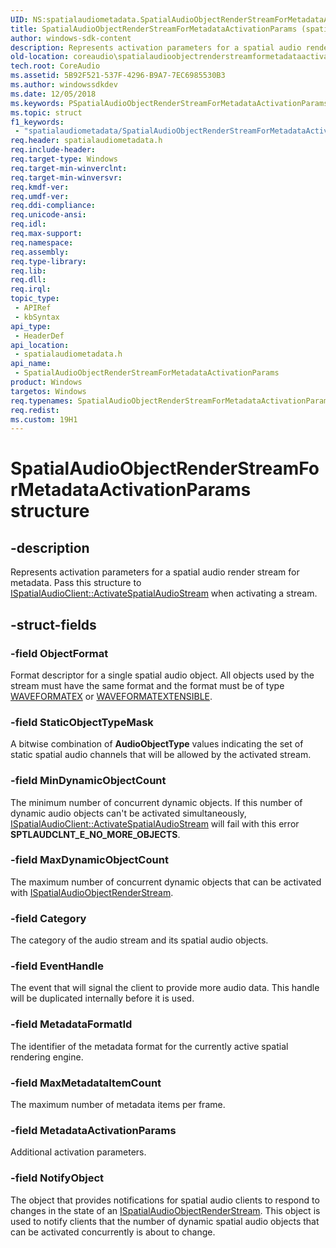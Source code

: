 ```yaml
---
UID: NS:spatialaudiometadata.SpatialAudioObjectRenderStreamForMetadataActivationParams
title: SpatialAudioObjectRenderStreamForMetadataActivationParams (spatialaudiometadata.h)
author: windows-sdk-content
description: Represents activation parameters for a spatial audio render stream for metadata. Pass this structure to ISpatialAudioClient::ActivateSpatialAudioStream when activating a stream.
old-location: coreaudio\spatialaudioobjectrenderstreamformetadataactivationparams.htm
tech.root: CoreAudio
ms.assetid: 5B92F521-537F-4296-B9A7-7EC6985530B3
ms.author: windowssdkdev
ms.date: 12/05/2018
ms.keywords: PSpatialAudioObjectRenderStreamForMetadataActivationParams, PSpatialAudioObjectRenderStreamForMetadataActivationParams structure pointer [Core Audio], SpatialAudioObjectRenderStreamForMetadataActivationParams, SpatialAudioObjectRenderStreamForMetadataActivationParams structure [Core Audio], coreaudio.spatialaudioobjectrenderstreamformetadataactivationparams, spatialaudiometadata/PSpatialAudioObjectRenderStreamForMetadataActivationParams, spatialaudiometadata/SpatialAudioObjectRenderStreamForMetadataActivationParams
ms.topic: struct
f1_keywords: 
 - "spatialaudiometadata/SpatialAudioObjectRenderStreamForMetadataActivationParams"
req.header: spatialaudiometadata.h
req.include-header: 
req.target-type: Windows
req.target-min-winverclnt: 
req.target-min-winversvr: 
req.kmdf-ver: 
req.umdf-ver: 
req.ddi-compliance: 
req.unicode-ansi: 
req.idl: 
req.max-support: 
req.namespace: 
req.assembly: 
req.type-library: 
req.lib: 
req.dll: 
req.irql: 
topic_type:
 - APIRef
 - kbSyntax
api_type:
 - HeaderDef
api_location:
 - spatialaudiometadata.h
api_name:
 - SpatialAudioObjectRenderStreamForMetadataActivationParams
product: Windows
targetos: Windows
req.typenames: SpatialAudioObjectRenderStreamForMetadataActivationParams
req.redist: 
ms.custom: 19H1
---
```


# SpatialAudioObjectRenderStreamForMetadataActivationParams structure


## -description


Represents activation parameters for a spatial audio render stream for metadata. Pass this structure to <a href="https://docs.microsoft.com/windows/desktop/api/spatialaudioclient/nf-spatialaudioclient-ispatialaudioclient-activatespatialaudiostream">ISpatialAudioClient::ActivateSpatialAudioStream</a> when activating a stream.


## -struct-fields




### -field ObjectFormat

 Format descriptor for a single spatial audio object. All objects used by the stream must have the same format and the format must be of type <a href="https://docs.microsoft.com/windows/desktop/api/mmreg/ns-mmreg-twaveformatex">WAVEFORMATEX</a> or <a href="https://docs.microsoft.com/windows-hardware/drivers/ddi/content/ksmedia/ns-ksmedia-waveformatextensible">WAVEFORMATEXTENSIBLE</a>. 


### -field StaticObjectTypeMask

 A bitwise combination of <b>AudioObjectType</b> values indicating the set of static spatial audio channels that will be allowed by the activated stream. 


### -field MinDynamicObjectCount

 The minimum number of concurrent dynamic objects. If this number of dynamic audio objects can't be activated simultaneously, <a href="https://docs.microsoft.com/windows/desktop/api/spatialaudioclient/nf-spatialaudioclient-ispatialaudioclient-activatespatialaudiostream">ISpatialAudioClient::ActivateSpatialAudioStream</a> will fail with this error <b>SPTLAUDCLNT_E_NO_MORE_OBJECTS</b>.


### -field MaxDynamicObjectCount

 The maximum number of concurrent dynamic objects that can be activated with <a href="https://docs.microsoft.com/windows/desktop/api/spatialaudioclient/nn-spatialaudioclient-ispatialaudioobjectrenderstream">ISpatialAudioObjectRenderStream</a>. 


### -field Category

 The category of the audio stream and its spatial audio objects. 


### -field EventHandle

 The event that will signal the client to provide more audio data. This handle will be duplicated internally before it is used.


### -field MetadataFormatId

 The identifier of  the metadata format for the currently active spatial rendering engine.


### -field MaxMetadataItemCount

The maximum number of metadata items per frame.


### -field MetadataActivationParams

Additional activation parameters.


### -field NotifyObject

 The object that provides notifications for spatial audio clients to respond to changes in the state of an  <a href="https://docs.microsoft.com/windows/desktop/api/spatialaudioclient/nn-spatialaudioclient-ispatialaudioobjectrenderstream">ISpatialAudioObjectRenderStream</a>. This object is used to notify clients that the number of dynamic spatial audio objects that can be activated concurrently is about to change.

